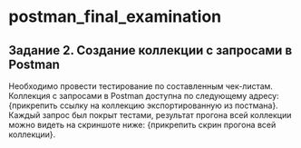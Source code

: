 # postman_final_examination
## Задание 2. Создание коллекции с запросами в Postman
Необходимо провести тестирование по составленным чек-листам. Коллекция с запросами в Postman доступна по следующему адресу: {прикрепить ссылку на коллекцию экспортированную из постмана}. Каждый запрос был покрыт тестами, результат прогона всей коллекции можно видеть на скриншоте ниже: {прикрепить скрин прогона всей коллекции}.